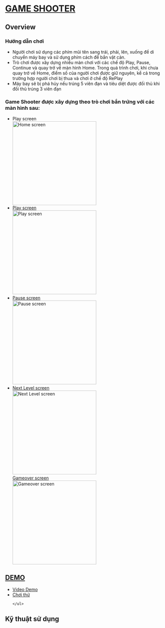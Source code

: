 <h1 color="#EF00EE"> <a href= "https://sharemygame.com/@NguyenCongPhuc/shootergame"> GAME SHOOTER</a> </h1>


<h2> Overview </h2>

<div>
        <div>
            <h3>Hướng dẫn chơi </h3>
            <ul>
             <li>Người chơi sử dụng các phím mũi tên sang trái, phải, lên, xuống để di chuyển máy bay và sử dụng phím cách để bắn vật cản.</li>
            <li>Trò chơi được xây dựng nhiều màn chơi với các chế độ Play, Pause, Continue và quay trở về màn hình Home. Trong quá trình chơi, khi chưa quay trở về Home, điểm số của người chơi được giữ nguyên, kể cả trong trường hợp người chơi bị thua và chơi ở chế độ RePlay</li>
            <li>Máy bay sẽ bị phá hủy nếu trúng 5 viên đạn và tiêu diệt được đối thủ khi đối thủ trúng 3 viên đạn</li>
            </ul>
        </div>
        <div>
            <h3>Game Shooter được xây dựng theo trò chơi bắn trứng với các màn hình sau:</h3>
                <ul>
                <li>
                    <div>Play screen</div>
                    <a href="https://drive.google.com/uc?export=view&id=1eSGBgN956eAmkKCsRi6uRao6EK43zhaj"><img src="https://drive.google.com/uc?export=view&id=1eSGBgN956eAmkKCsRi6uRao6EK43zhaj" style="width: 270; height=540" title="Home screen" />            
                    </li>
                    <li>
                    <div>Play screen</div>
                    <a href="https://drive.google.com/uc?export=view&id=1qazqq9KyD0pYuik3IqdcboqO_jOxroqR"><img src="https://drive.google.com/uc?export=view&id=1qazqq9KyD0pYuik3IqdcboqO_jOxroqR" style="width: 270; height=540" title="Play screen" />
                    </li>
                    <li>
                    <div>Pause screen</div>
                    <a href="https://drive.google.com/uc?export=view&id=1FXXUK2nAp3cwdniAzF3yrl4ghcsrMmU_"><img src="https://drive.google.com/uc?export=view&id=1FXXUK2nAp3cwdniAzF3yrl4ghcsrMmU_" style="width: 270; height=540" title="Pause screen" />
                    </li>
                    <li>
                    <div>Next Level screen</div>
                    <a href="https://drive.google.com/uc?export=view&id=1ydkh5NngUMgSiz80-pWbcW1HO-2ulkM2"><img src="https://drive.google.com/uc?export=view&id=1ydkh5NngUMgSiz80-pWbcW1HO-2ulkM2" style="width: 270; height=540" title="Next Level screen" />
                    </li>
                    <div>Gameover screen</div>
                    <a href="https://drive.google.com/uc?export=view&id=1gY5aKbX1PUtrcNBL_B7RAvBoK1vLMoih"><img src="https://drive.google.com/uc?export=view&id=1gY5aKbX1PUtrcNBL_B7RAvBoK1vLMoih" style="width: 270; height=540" title="Gameover screen" />
                </ul>
        </div>
</div>


<h2>DEMO</h2>

<div>
    <ul>
        <li>
            <a href="https://drive.google.com/drive/folders/13FVWs332XdS5mAAAll_rbAQdbEEOj-k5?usp=sharing"> Video Demo </a>
        </li>
        <li>
            <a href= "https://sharemygame.com/@NguyenCongPhuc/shootergame"> Chơi thử</a>
        </li>
        
    </ul>
</div>

<h2>Kỹ thuật sử dụng </h2>
    
